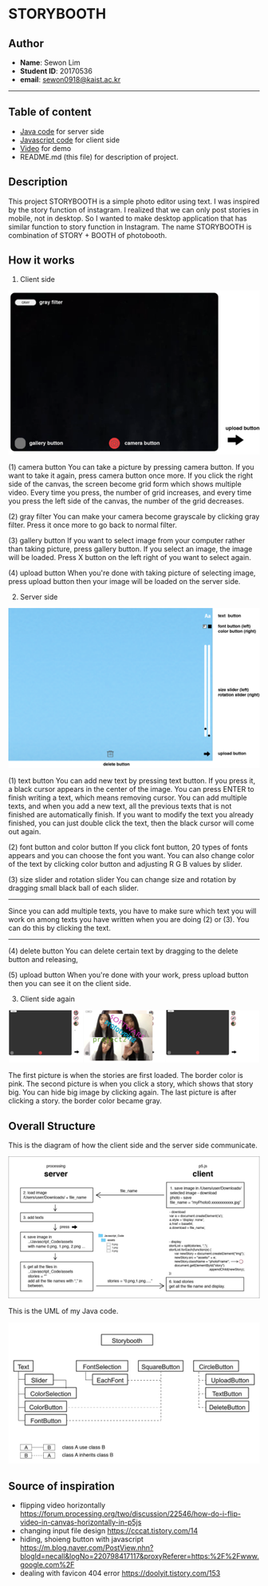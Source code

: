 # STORYBOOTH #


## Author

* **Name**: Sewon Lim
* **Student ID**: 20170536
* **email**: sewon0918@kaist.ac.kr



---

## Table of content


* [Java code](Java_Code/) for server side
* [Javascript code](Javascript_Code/) for client side
* [Video](https://youtu.be/EtgIPQsygEo) for demo
* README.md (this file) for description of project. 

## Description

This project STORYBOOTH is a simple photo editor using text. I was inspired by the story function of instagram. I realized that we can only post stories in mobile, not in desktop. So I wanted to make desktop application that has similar function to story function in Instagram.
The name STORYBOOTH is combination of STORY + BOOTH of photobooth.




## How it works

1. Client side

![client](readme_data/client.png)

(1) camera button
You can take a picture by pressing camera button. If you want to take it again, press camera button once more. If you click the right side of the canvas, the screen become grid form which shows multiple video. Every time you press, the number of grid increases, and every time you press the left side of the canvas, the number of the grid decreases.

(2) gray filter
You can make your camera become grayscale by clicking gray filter. Press it once more to go back to normal filter.

(3) gallery button
If you want to select image from your computer rather than taking picture, press gallery button. If you select an image, the image will be loaded. Press X button on the left right of you want to select again. 

(4) upload button
When you're done with taking picture of selecting image, press upload button then your image will be loaded on the server side. 

2. Server side 

![server](readme_data/server.png)

(1) text button
You can add new text by pressing text button. If you press it, a black cursor appears in the center of the image. You can press ENTER to finish writing a text, which means removing cursor. 
You can add multiple texts, and when you add a new text, all the previous texts that is not finished are automatically finish. If you want to modify the text you already finished, you can just double click the text, then the black cursor will come out again. 

(2) font button and color button
If you click font button, 20 types of fonts appears and you can choose the font you want. 
You can also change color of the text by clicking color button and adjusting R G B values by slider.

(3) size slider and rotation slider
You can change size and rotation by dragging small black ball of each slider. 

---
Since you can add multiple texts, you have to make sure which text you will work on among texts you have written when you are doing (2) or (3). You can do this by clicking the text.

---

(4) delete button
You can delete certain text by dragging to the delete button and releasing, 

(5) upload button
When you're done with your work, press upload button then you can see it on the client side. 

3. Client side again

![story_click](readme_data/story_click.png)

The first picture is when the stories are first loaded. The border color is pink. 
The second picture is when you click a story, which shows that story big. You can hide big image by clicking again.
The last picture is after clicking a story. the border color became gray. 

## Overall Structure

This is the diagram of how the client side and the server side communicate.

![client-server](readme_data/client-server.jpg)

This is the UML of my Java code.

![class](readme_data/class.jpg)

## Source of inspiration

- flipping video horizontally
https://forum.processing.org/two/discussion/22546/how-do-i-flip-video-in-canvas-horizontally-in-p5js
- changing input file design
https://cccat.tistory.com/14
- hiding, shoieng button with javascript
https://m.blog.naver.com/PostView.nhn?blogId=necall&logNo=220798417117&proxyReferer=https:%2F%2Fwww.google.com%2F
- dealing with favicon 404 error
https://doolyit.tistory.com/153









